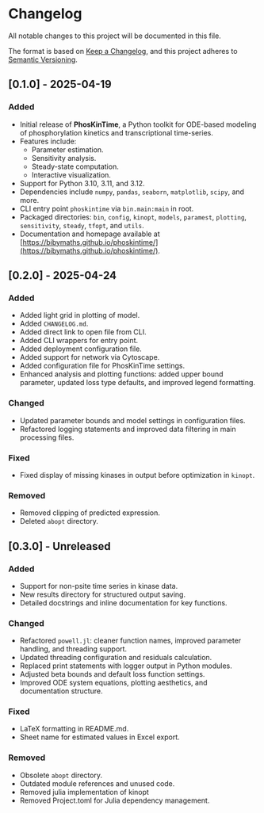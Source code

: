 # Changelog

All notable changes to this project will be documented in this file.

The format is based on [Keep a Changelog](https://keepachangelog.com/en/1.0.0/), and this project adheres to [Semantic Versioning](https://semver.org/spec/v2.0.0.html).

## [0.1.0] - 2025-04-19
### Added
- Initial release of **PhosKinTime**, a Python toolkit for ODE-based modeling of phosphorylation kinetics and transcriptional time-series.
- Features include:
  - Parameter estimation.
  - Sensitivity analysis.
  - Steady-state computation.
  - Interactive visualization.
- Support for Python 3.10, 3.11, and 3.12.
- Dependencies include `numpy`, `pandas`, `seaborn`, `matplotlib`, `scipy`, and more.
- CLI entry point `phoskintime` via `bin.main:main` in root.
- Packaged directories: `bin`, `config`, `kinopt`, `models`, `paramest`, `plotting`, `sensitivity`, `steady`, `tfopt`, and `utils`.
- Documentation and homepage available at [https://bibymaths.github.io/phoskintime/](https://bibymaths.github.io/phoskintime/). 
   
## [0.2.0] - 2025-04-24
### Added
- Added light grid in plotting of model.
- Added `CHANGELOG.md`.
- Added direct link to open file from CLI.
- Added CLI wrappers for entry point.
- Added deployment configuration file.
- Added support for network via Cytoscape.
- Added configuration file for PhosKinTime settings.
- Enhanced analysis and plotting functions: added upper bound parameter, updated loss type defaults, and improved legend formatting.

### Changed
- Updated parameter bounds and model settings in configuration files.
- Refactored logging statements and improved data filtering in main processing files.

### Fixed
- Fixed display of missing kinases in output before optimization in `kinopt`.

### Removed
- Removed clipping of predicted expression.
- Deleted `abopt` directory.

## [0.3.0] - Unreleased
### Added
- Support for non-psite time series in kinase data.
- New results directory for structured output saving.
- Detailed docstrings and inline documentation for key functions.

### Changed
- Refactored `powell.jl`: cleaner function names, improved parameter handling, and threading support.
- Updated threading configuration and residuals calculation.
- Replaced print statements with logger output in Python modules.
- Adjusted beta bounds and default loss function settings.
- Improved ODE system equations, plotting aesthetics, and documentation structure.

### Fixed
- LaTeX formatting in README.md.
- Sheet name for estimated values in Excel export.

### Removed
- Obsolete `abopt` directory.
- Outdated module references and unused code. 
- Removed julia implementation of kinopt  
- Removed Project.toml for Julia dependency management.
